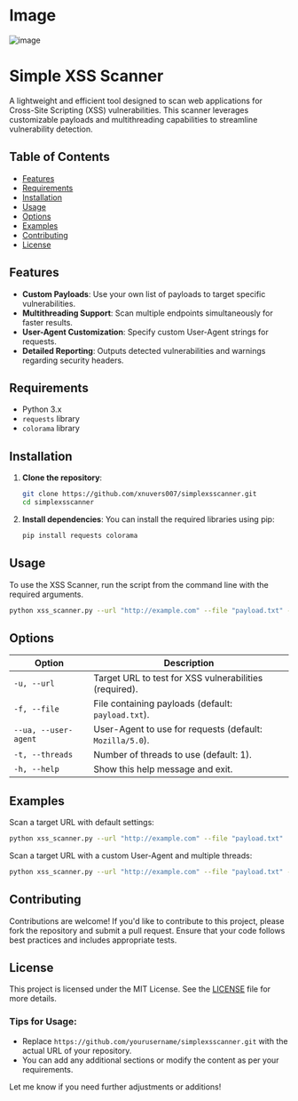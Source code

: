 # Image
![image](https://github.com/user-attachments/assets/54ffe648-8aa7-4867-b6d0-a9f930fb147d)

# Simple XSS Scanner

A lightweight and efficient tool designed to scan web applications for Cross-Site Scripting (XSS) vulnerabilities. This scanner leverages customizable payloads and multithreading capabilities to streamline vulnerability detection.

## Table of Contents
- [Features](#features)
- [Requirements](#requirements)
- [Installation](#installation)
- [Usage](#usage)
- [Options](#options)
- [Examples](#examples)
- [Contributing](#contributing)
- [License](#license)

## Features
- **Custom Payloads**: Use your own list of payloads to target specific vulnerabilities.
- **Multithreading Support**: Scan multiple endpoints simultaneously for faster results.
- **User-Agent Customization**: Specify custom User-Agent strings for requests.
- **Detailed Reporting**: Outputs detected vulnerabilities and warnings regarding security headers.

## Requirements
- Python 3.x
- `requests` library
- `colorama` library

## Installation

1. **Clone the repository**:
   ```bash
   git clone https://github.com/xnuvers007/simplexsscanner.git
   cd simplexsscanner
   ```

2. **Install dependencies**:
   You can install the required libraries using pip:
   ```bash
   pip install requests colorama
   ```

## Usage

To use the XSS Scanner, run the script from the command line with the required arguments.

```bash
python xss_scanner.py --url "http://example.com" --file "payload.txt" --user-agent "Mozilla/5.0" --threads 5
```

## Options

| Option                     | Description                                                        |
|---------------------------|--------------------------------------------------------------------|
| `-u, --url`               | Target URL to test for XSS vulnerabilities (required).            |
| `-f, --file`              | File containing payloads (default: `payload.txt`).                |
| `--ua, --user-agent`      | User-Agent to use for requests (default: `Mozilla/5.0`).          |
| `-t, --threads`           | Number of threads to use (default: 1).                            |
| `-h, --help`              | Show this help message and exit.                                  |

## Examples

Scan a target URL with default settings:
```bash
python xss_scanner.py --url "http://example.com" --file "payload.txt"
```

Scan a target URL with a custom User-Agent and multiple threads:
```bash
python xss_scanner.py --url "http://example.com" --file "payload.txt" --user-agent "Mozilla/5.0" --threads 10
```

## Contributing

Contributions are welcome! If you'd like to contribute to this project, please fork the repository and submit a pull request. Ensure that your code follows best practices and includes appropriate tests.

## License

This project is licensed under the MIT License. See the [LICENSE](LICENSE) file for more details.

### Tips for Usage:
- Replace `https://github.com/yourusername/simplexsscanner.git` with the actual URL of your repository.
- You can add any additional sections or modify the content as per your requirements.

Let me know if you need further adjustments or additions!
